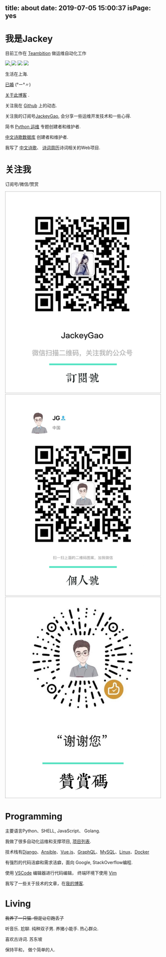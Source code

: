 title: about
date: 2019-07-05 15:00:37
isPage: yes
---

# 我是Jackey

目前工作在 [Teambition] 做运维自动化工作


<a class="nostyle" href="https://1x.engineer" rel="noopener noreferrer" target="_blank">
<img class="shields" src="https://img.shields.io/github/stars/cutenode/1x.engineer.svg?color=green&label=1x%20Engineers&logo=image%2Fpng%3Bbase64%2CiVBORw0KGgoAAAANSUhEUgAAADAAAAAwCAYAAABXAvmHAAADAElEQVRoQ%2B1YPZMNQRQ9RyYiUCVkI0J%2BASUi4xfYzYjsVsmXX2BFZFauigyJ4hcQEtkNVQmoEjvqqh7VM6%2B%2FZ%2BapqXodvtdz%2B56%2B59zT3cTCBxeePzYA%2FncFNxUoqYCkEwC2AbwjeVTyTemctVRA0iUAH11SxwBekLxfmmRq3roA3AHwxEvkLcnrSwJwCOC2l%2FBDkg%2BWBOAzgAtewjdIvlkEAElnAHwDYEK28RvAWZLflwLAuP7aS%2FYLyYtTJG8xZhexJOP6vpfwc5LWUicZ6wDwHsAVL9u7JJ9Okv2YCki6SfJVKhFnYL8AnPTmXSb5yf%2BuJFZsnaYKSHoEYBfAIcmdWPCBgdk0E64J2IT8d0h65lz6gORebWWqAEg6DeAlgKveQjskrc%2BvDElJA5NkWjAA3TC63SL5oxRIMQC3m5b8%2BUHwn%2FZbaFFJUQNzm2HnolODePabgejRbBSF3E4ZbawC%2FrBzjWkhuJikpIG5TTEdnRvEtQrsxSrrz81WwOP7cBM%2BuOSD5S41MFcJA%2BF3qm6trC6iACJ87wI%2FJmkijg5JVQYm6QDAvUDApC6CADJ83y0pbYuBOaoakGJdrACwnuw6QxXfhzsnqcnAMrqwjtfznhCAr4FOk%2BR7IHk7uGUNLMa%2FhC6OSG4lRSzJ2tiwK1T15xIDy%2Bgn5Df2yTHJXhuPUcj6dzEPAxVovoFl9LedpZAlM7Y%2Fpwwss%2FPmzFV%2Bk2ujTf05Z2AhEK1%2BU2JkVf251MA6EGP9JgvAUcpKW9SfawxsCr8pAlCgi63uMFdqYG7nrWWP8ptiAA6ELTbURe84XWNggeN0ld9YTlUAPN52uujdb0tvYL6IvY6VPV%2BFxN8EwFVj5UrZamBrv1ImjgDNBpbyh9R%2FzRWI9PLZnhBjIKYGMNsT4uwAag2slTLD7yarQI2BTZV8cxuN8H%2FWJ8R1UKjpBja2GlNSyMzNrqPdZWjlCXFsspMaWcIL7MZ0zT07%2FntCnCP5STUwV4K5uJNRKLfQXP9vAMy1s6VxF1%2BBPxWSokDSvlDHAAAAAElFTkSuQmCC&style=for-the-badge&link=https://1x.engineer&link=https://github.com/cutenode/1x.engineer/stargazers">
</a>
<img class="shields" src="http://hits.dwyl.io/jackeygao/about.svg">
<img class="shields" src="https://img.shields.io/static/v1?label=Location&message=Shanghai&color=green&style=for-the-badge&logo=khan%20academy">
<a class="nostyle" href="https://github.com/jackeygao">
<img class="shields" src="https://img.shields.io/static/v1?label=Github&message=JG&color=green&style=for-the-badge&logo=github">
</a>

生活在上海. 

[已婚](https://ijg.io/r/words/2020-autumn.html) (°ー°〃)

[关于此博客] .

关注我在 [Github] 上的动态.

关注我的订阅号<a href="#关注我"/>JackeyGao</a>, 会分享一些运维开发技术和一些心得.

简书 [Python 运维][jianshu] 专题创建者和维护者.

[中文诗歌数据库][chinese-poetry] 创建者和维护者.

我写了 [中文诗歌][shici-store]、 [诗词周历][poetry-calendar]诗词相关的Web项目.

# 关注我

<div id="me">
  <p>订阅号/微信/赞赏</p>

  <div class="grid">
    <div class="item">
        <img class="scan" src="/static/images/dy.png">
    </div>
    <div class="item">
        <img class="scan" src="/static/images/wx.png">
    </div>
    <div id="donation" class="item zan">
        <img class="scan" src="/static/images/wechat.jpg">
    </div>
  </div>
</div>


# Programming

主要语言Python、SHELL, JavaScript、 Golang. 

我做了很多自动化运维和支撑项目, [项目列表](/r/words/my-projects.html).

技术栈有[Django]、[Ansible]、[Vue.js]、[GraphQL]、[MySQL]、[Linux]、[Docker]

有强烈的代码洁癖和需求洁癖，面向 Google, StackOverflow编程.

使用 [VSCode] 编辑器进行代码编辑， 终端环境下使用 [Vim]

我写了一些关于技术的文章，在[我的博客](/).

<h1 class="bigtitle">Living</h1>

<S>我养了一只猫.  但是让它跑丢了</S>

听音乐. 尬聊. 纯种双子男. 养猪小能手. 热心群众.

喜欢古诗词. 苏东坡

保持平和， 做个简单的人.



[Teambition]: https://teambition.com "简单、高效的项目协作工具"
[Github]: http://github.com/jackeygao "JackeyGao的 Github"
[jianshu]: http://www.jianshu.com/c/aa0b21cceb92 "简书《Python 运维》专题"
[chinese-poetry]: http://github.com/chinese-poetry "中文古典文集数据库"
[shici-store]: https://shici.store "中文诗歌"
[poetry-calendar]: https://shici.store "诗词周历"
[j2a]: https://jp2a.herokuapp.com "诗词周历"
[requestMeta]: https://request-meta.herokuapp.com "诗词周历"
[Vim]: http://www.vim.org/ "Vim 文本编辑器"
[VSCode]: https://code.visualstudio.com/ "Visual Studio Code"
[关于此博客]: /r/words/about_site.html "关于这个博客"
[Django]: https://www.djangoproject.com/ "Django"
[Ansible]: https://www.ansible.com/ "Ansible"
[Vue.js]: https://cn.vuejs.org "Vue.js"
[GraphQL]: https://graphql.org/ "GraphQL"
[MySQL]: https://www.mysql.com/cn/ "MySQL关系型数据库"
[小程序]: https://mp.weixin.qq.com/cgi-bin/wx "微信小程序"
[Linux]: https://www.linux.org/ "Linux 运维"
[Docker]: https://www.docker.com/ "容器编排"
